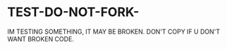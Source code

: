 # TEST-DO-NOT-FORK-
IM TESTING SOMETHING, IT MAY BE BROKEN. DON'T COPY IF U DON'T WANT BROKEN CODE.
